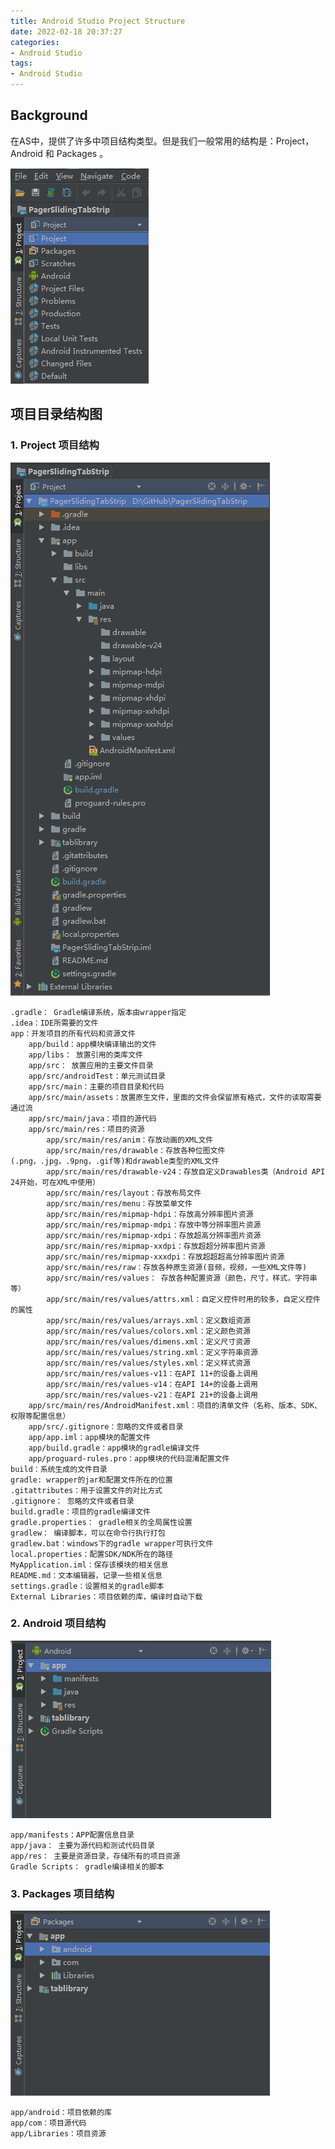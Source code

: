 ```yaml
---
title: Android Studio Project Structure
date: 2022-02-18 20:37:27
categories:
- Android Studio
tags:
- Android Studio
---
```

## Background

在AS中，提供了许多中项目结构类型。但是我们一般常用的结构是：Project，Android 和 Packages 。

![Project项目结构图](./Android_Studio_Project_Structure/1.png)

## 项目目录结构图
### 1. Project 项目结构
![Project项目结构图](./Android_Studio_Project_Structure/2.png)

    .gradle： Gradle编译系统，版本由wrapper指定
    .idea：IDE所需要的文件
    app：开发项目的所有代码和资源文件
        app/build：app模块编译输出的文件
        app/libs： 放置引用的类库文件
        app/src： 放置应用的主要文件目录
        app/src/androidTest：单元测试目录
        app/src/main：主要的项目目录和代码
        app/src/main/assets：放置原生文件，里面的文件会保留原有格式，文件的读取需要通过流
        app/src/main/java：项目的源代码
        app/src/main/res：项目的资源
            app/src/main/res/anim：存放动画的XML文件
            app/src/main/res/drawable：存放各种位图文件(.png，.jpg，.9png，.gif等)和drawable类型的XML文件
            app/src/main/res/drawable-v24：存放自定义Drawables类（Android API 24开始，可在XML中使用）
            app/src/main/res/layout：存放布局文件
            app/src/main/res/menu：存放菜单文件
            app/src/main/res/mipmap-hdpi：存放高分辨率图片资源
            app/src/main/res/mipmap-mdpi：存放中等分辨率图片资源
            app/src/main/res/mipmap-xdpi：存放超高分辨率图片资源
            app/src/main/res/mipmap-xxdpi：存放超超分辨率图片资源
            app/src/main/res/mipmap-xxxdpi：存放超超超高分辨率图片资源
            app/src/main/res/raw：存放各种原生资源(音频，视频，一些XML文件等)
            app/src/main/res/values： 存放各种配置资源（颜色，尺寸，样式，字符串等）
            app/src/main/res/values/attrs.xml：自定义控件时用的较多，自定义控件的属性
            app/src/main/res/values/arrays.xml：定义数组资源
            app/src/main/res/values/colors.xml：定义颜色资源
            app/src/main/res/values/dimens.xml：定义尺寸资源
            app/src/main/res/values/string.xml：定义字符串资源
            app/src/main/res/values/styles.xml：定义样式资源
            app/src/main/res/values-v11：在API 11+的设备上调用
            app/src/main/res/values-v14：在API 14+的设备上调用
            app/src/main/res/values-v21：在API 21+的设备上调用
        app/src/main/res/AndroidManifest.xml：项目的清单文件（名称、版本、SDK、权限等配置信息）
        app/src/.gitignore：忽略的文件或者目录
        app/app.iml：app模块的配置文件
        app/build.gradle：app模块的gradle编译文件
        app/proguard-rules.pro：app模块的代码混淆配置文件
    build：系统生成的文件目录
    gradle: wrapper的jar和配置文件所在的位置
    .gitattributes：用于设置文件的对比方式
    .gitignore： 忽略的文件或者目录
    build.gradle：项目的gradle编译文件
    gradle.properties： gradle相关的全局属性设置
    gradlew： 编译脚本，可以在命令行执行打包
    gradlew.bat：windows下的gradle wrapper可执行文件
    local.properties：配置SDK/NDK所在的路径
    MyApplication.iml：保存该模块的相关信息
    README.md：文本编辑器，记录一些相关信息
    settings.gradle：设置相关的gradle脚本
    External Libraries：项目依赖的库，编译时自动下载

### 2. Android 项目结构
![Android项目结构图](./Android_Studio_Project_Structure/3.png)

    app/manifests：APP配置信息目录
    app/java： 主要为源代码和测试代码目录
    app/res： 主要是资源目录，存储所有的项目资源
    Gradle Scripts： gradle编译相关的脚本

### 3. Packages 项目结构
![Packages项目结构图](./Android_Studio_Project_Structure/4.png)

    app/android：项目依赖的库
    app/com：项目源代码
    app/Libraries：项目资源

